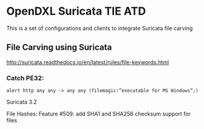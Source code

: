 # OpenDXL Suricata TIE ATD

This is a set of configurations and clients to integrate Suricata file carving


## File Carving using Suricata

http://suricata.readthedocs.io/en/latest/rules/file-keywords.html

### Catch PE32:
```
alert http any any -> any any (filemagic:”executable for MS Windows”;)
```
Suricata 3.2

File Hashes:
Feature #509: add SHA1 and SHA256 checksum support for files
